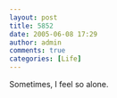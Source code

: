```yaml
---
layout: post
title: 5852
date: 2005-06-08 17:29
author: admin
comments: true
categories: [Life]
---
```

Sometimes, I feel so alone.
